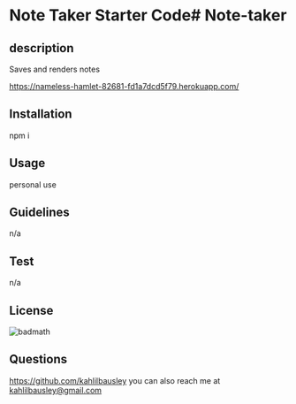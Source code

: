 # Note Taker Starter Code# Note-taker


## description

Saves and renders notes

https://nameless-hamlet-82681-fd1a7dcd5f79.herokuapp.com/

## Installation
npm i

## Usage
personal use

## Guidelines
n/a

## Test
n/a

## License
![badmath](https://img.shields.io/badge/MIT-blue)

## Questions
https://github.com/kahlilbausley
you can also reach me at kahlilbausley@gmail.com
    
